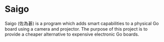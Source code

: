 # Saigo

Saigo (佐為碁) is a program which adds smart capabilities to a physical Go board using a camera and projector. The purpose of this project is to provide a cheaper alternative to expensive electronic Go boards.